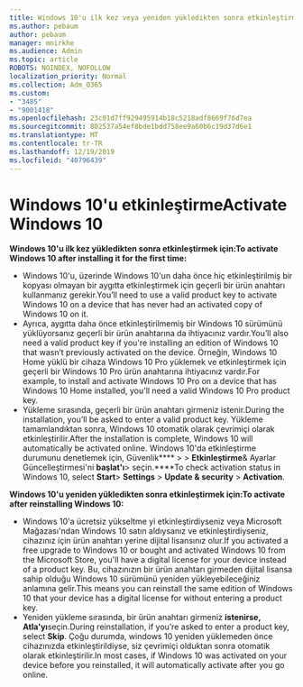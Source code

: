 ```yaml
---
title: Windows 10'u ilk kez veya yeniden yükledikten sonra etkinleştirme
ms.author: pebaum
author: pebaum
manager: mnirkhe
ms.audience: Admin
ms.topic: article
ROBOTS: NOINDEX, NOFOLLOW
localization_priority: Normal
ms.collection: Adm_O365
ms.custom:
- "3485"
- "9001418"
ms.openlocfilehash: 23c01d7ff929495914b18c5218adf8669f76d7ea
ms.sourcegitcommit: 802537a54ef8bde1bdd758ee9a60b6c19d37d6e1
ms.translationtype: MT
ms.contentlocale: tr-TR
ms.lasthandoff: 12/19/2019
ms.locfileid: "40796439"
---
```

# <a name="activate-windows-10"></a><span data-ttu-id="3ad00-102">Windows 10'u etkinleştirme</span><span class="sxs-lookup"><span data-stu-id="3ad00-102">Activate Windows 10</span></span>

<span data-ttu-id="3ad00-103">**Windows 10'u ilk kez yükledikten sonra etkinleştirmek için:**</span><span class="sxs-lookup"><span data-stu-id="3ad00-103">**To activate Windows 10 after installing it for the first time:**</span></span>

- <span data-ttu-id="3ad00-104">Windows 10'u, üzerinde Windows 10'un daha önce hiç etkinleştirilmiş bir kopyası olmayan bir aygıtta etkinleştirmek için geçerli bir ürün anahtarı kullanmanız gerekir.</span><span class="sxs-lookup"><span data-stu-id="3ad00-104">You’ll need to use a valid product key to activate Windows 10 on a device that has never had an activated copy of Windows 10 on it.</span></span>
- <span data-ttu-id="3ad00-105">Ayrıca, aygıtta daha önce etkinleştirilmemiş bir Windows 10 sürümünü yüklüyorsanız geçerli bir ürün anahtarına da ihtiyacınız vardır.</span><span class="sxs-lookup"><span data-stu-id="3ad00-105">You’ll also need a valid product key if you're installing an edition of Windows 10 that wasn’t previously activated on the device.</span></span> <span data-ttu-id="3ad00-106">Örneğin, Windows 10 Home yüklü bir cihaza Windows 10 Pro yüklemek ve etkinleştirmek için geçerli bir Windows 10 Pro ürün anahtarına ihtiyacınız vardır.</span><span class="sxs-lookup"><span data-stu-id="3ad00-106">For example, to install and activate Windows 10 Pro on a device that has Windows 10 Home installed, you'll need a valid Windows 10 Pro product key.</span></span>
- <span data-ttu-id="3ad00-107">Yükleme sırasında, geçerli bir ürün anahtarı girmeniz istenir.</span><span class="sxs-lookup"><span data-stu-id="3ad00-107">During the installation, you’ll be asked to enter a valid product key.</span></span> <span data-ttu-id="3ad00-108">Yükleme tamamlandıktan sonra, Windows 10 otomatik olarak çevrimiçi olarak etkinleştirilir.</span><span class="sxs-lookup"><span data-stu-id="3ad00-108">After the installation is complete, Windows 10 will automatically be activated online.</span></span> <span data-ttu-id="3ad00-109">Windows 10'da etkinleştirme durumunu denetlemek için, Güvenlik\*\*\*\* >  > **Etkinleştirme**& Ayarlar Güncelleştirmesi'ni **başlat'ı**> seçin.\*\*\*\*</span><span class="sxs-lookup"><span data-stu-id="3ad00-109">To check activation status in Windows 10, select **Start**> **Settings** > **Update & security** > **Activation**.</span></span>

<span data-ttu-id="3ad00-110">**Windows 10'u yeniden yükledikten sonra etkinleştirmek için:**</span><span class="sxs-lookup"><span data-stu-id="3ad00-110">**To activate after reinstalling Windows 10:**</span></span>

- <span data-ttu-id="3ad00-111">Windows 10'a ücretsiz yükseltme yi etkinleştirdiyseniz veya Microsoft Mağazası'ndan Windows 10 satın aldıysanız ve etkinleştirdiyseniz, cihazınız için ürün anahtarı yerine dijital lisansınız olur.</span><span class="sxs-lookup"><span data-stu-id="3ad00-111">If you activated a free upgrade to Windows 10 or bought and activated Windows 10 from the Microsoft Store, you'll have a digital license for your device instead of a product key.</span></span> <span data-ttu-id="3ad00-112">Bu, cihazınızın bir ürün anahtarı girmeden dijital lisansa sahip olduğu Windows 10 sürümünü yeniden yükleyebileceğiniz anlamına gelir.</span><span class="sxs-lookup"><span data-stu-id="3ad00-112">This means you can reinstall the same edition of Windows 10 that your device has a digital license for without entering a product key.</span></span>
- <span data-ttu-id="3ad00-113">Yeniden yükleme sırasında, bir ürün anahtarı girmeniz **istenirse, Atla'yı**seçin.</span><span class="sxs-lookup"><span data-stu-id="3ad00-113">During reinstallation, if you’re asked to enter a product key, select **Skip**.</span></span> <span data-ttu-id="3ad00-114">Çoğu durumda, windows 10 yeniden yüklemeden önce cihazınızda etkinleştirildiyse, siz çevrimiçi olduktan sonra otomatik olarak etkinleştirilir.</span><span class="sxs-lookup"><span data-stu-id="3ad00-114">In most cases, if Windows 10 was activated on your device before you reinstalled, it will automatically activate after you go online.</span></span>
